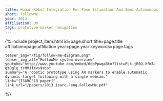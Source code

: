 ```yaml
---
title: Human-Robot Integration For Pose Estimation And Semi-Autonomous Navigation
short: FollowMe
year: 2013
affiliation: UM
tags: prototype marker navigation
---
```

{% include project_item.html
	id=page.short
	title=page.title
	affiliation=page.affiliation
	year=page.year
	keywords=page.tags
	
	teaser_img="/fig/follow-me-diagram.png"
	teaser_img_alt="FollowMe system overview"
	youtube="http://www.youtube.com/embed/6qbPpwqaBto?list=PLk-jR0Q-VfWA-gtDglg_tYMVJfXvs9sbb"
	summary="A robotic prototype using AR markers to enable automatic dynamic target following with a single webcam."
	link="[ISARC'13 paper]"
	link_url="/papers/2013.isarc.Feng.FollowMe.pdf"
%}